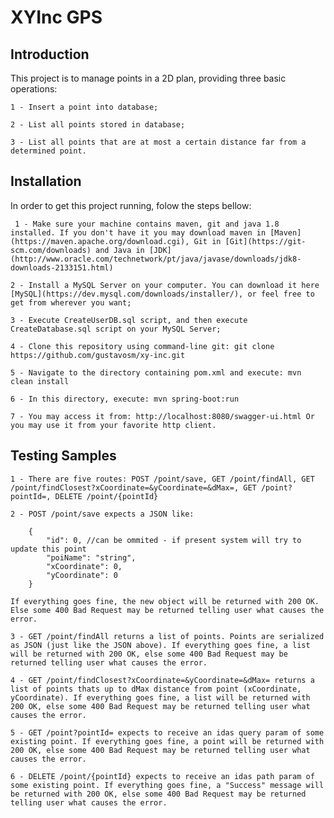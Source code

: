 # XYInc GPS

## Introduction

This project is to manage points in a 2D plan, providing three basic operations:

    1 - Insert a point into database;

    2 - List all points stored in database;

    3 - List all points that are at most a certain distance far from a determined point. 

## Installation

In order to get this project running, folow the steps bellow:

     1 - Make sure your machine contains maven, git and java 1.8 installed. If you don't have it you may download maven in [Maven](https://maven.apache.org/download.cgi), Git in [Git](https://git-scm.com/downloads) and Java in [JDK](http://www.oracle.com/technetwork/pt/java/javase/downloads/jdk8-downloads-2133151.html)
   
    2 - Install a MySQL Server on your computer. You can download it here [MySQL](https://dev.mysql.com/downloads/installer/), or feel free to get from wherever you want;
    
    3 - Execute CreateUserDB.sql script, and then execute CreateDatabase.sql script on your MySQL Server;

    4 - Clone this repository using command-line git: git clone https://github.com/gustavosm/xy-inc.git

    5 - Navigate to the directory containing pom.xml and execute: mvn clean install
    
    6 - In this directory, execute: mvn spring-boot:run
    
    7 - You may access it from: http://localhost:8080/swagger-ui.html Or you may use it from your favorite http client.

## Testing Samples

    1 - There are five routes: POST /point/save, GET /point/findAll, GET /point/findClosest?xCoordinate=&yCoordinate=&dMax=, GET /point?pointId=, DELETE /point/{pointId}
   
    2 - POST /point/save expects a JSON like:
		
		{
  			"id": 0, //can be ommited - if present system will try to update this point
 			"poiName": "string",
  			"xCoordinate": 0,
  			"yCoordinate": 0
		}
    	
	If everything goes fine, the new object will be returned with 200 OK. Else some 400 Bad Request may be returned telling user what causes the error.

    3 - GET /point/findAll returns a list of points. Points are serialized as JSON (just like the JSON above). If everything goes fine, a list will be returned with 200 OK, else some 400 Bad Request may be returned telling user what causes the error.

    4 - GET /point/findClosest?xCoordinate=&yCoordinate=&dMax= returns a list of points thats up to dMax distance from point (xCoordinate, yCoordinate). If everything goes fine, a list will be returned with 200 OK, else some 400 Bad Request may be returned telling user what causes the error.

    5 - GET /point?pointId= expects to receive an idas query param of some existing point. If everything goes fine, a point will be returned with 200 OK, else some 400 Bad Request may be returned telling user what causes the error.
    
    6 - DELETE /point/{pointId} expects to receive an idas path param of some existing point. If everything goes fine, a "Success" message will be returned with 200 OK, else some 400 Bad Request may be returned telling user what causes the error.
